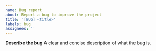 ```yaml
---
name: Bug report
about: Report a bug to improve the project
title: '[BUG] <title>'
labels: bug
assignees: ''
---
```


**Describe the bug**
A clear and concise description of what the bug is.
